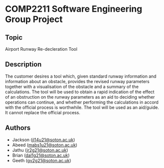 # COMP2211 Software Engineering Group Project

## Topic

Airport Runway Re-decleration Tool

## Description

The customer desires a tool which, given standard runway information and information about an obstacle, provides the
revised runway parameters together with a visualisation of the obstacle and a summary of the calculations. The tool will
be used to obtain a rapid indication of the effect of an obstruction on the runway parameters as an aid to deciding
whether operations can continue, and whether performing the calculations in accord with the official process is
worthwhile. The tool will be used as an aid/guide. It cannot replace the official process.

## Authors

- Jackson   (jl14u21@soton.ac.uk)
- Abeed     (mabs1u21@soton.ac.uk)
- Jathu     (jr2g21@soton.ac.uk)
- Brian     (dal1g21@soton.ac.uk)
- Geeth     (gv2g21@soton.ac.uk)